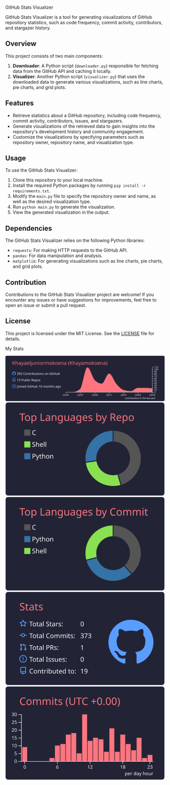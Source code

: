GitHub Stats Visualizer

GitHub Stats Visualizer is a tool for generating visualizations of GitHub repository statistics, such as code frequency, commit activity, contributors, and stargazer history.

## Overview

This project consists of two main components:

1. **Downloader**: A Python script (`downloader.py`) responsible for fetching data from the GitHub API and caching it locally.
2. **Visualizer**: Another Python script (`visualizer.py`) that uses the downloaded data to generate various visualizations, such as line charts, pie charts, and grid plots.

## Features

- Retrieve statistics about a GitHub repository, including code frequency, commit activity, contributors, issues, and stargazers.
- Generate visualizations of the retrieved data to gain insights into the repository's development history and community engagement.
- Customize the visualizations by specifying parameters such as repository owner, repository name, and visualization type.

## Usage

To use the GitHub Stats Visualizer:

1. Clone this repository to your local machine.
2. Install the required Python packages by running `pip install -r requirements.txt`.
3. Modify the `main.py` file to specify the repository owner and name, as well as the desired visualization type.
4. Run `python main.py` to generate the visualization.
5. View the generated visualization in the output.

## Dependencies

The GitHub Stats Visualizer relies on the following Python libraries:

- `requests`: For making HTTP requests to the GitHub API.
- `pandas`: For data manipulation and analysis.
- `matplotlib`: For generating visualizations such as line charts, pie charts, and grid plots.

## Contribution

Contributions to the GitHub Stats Visualizer project are welcome! If you encounter any issues or have suggestions for improvements, feel free to open an issue or submit a pull request.

## License

This project is licensed under the MIT License. See the [LICENSE](LICENSE) file for details.

My Stats

[![](https://raw.githubusercontent.com/Khayaeljuniormokoena/Github-Stats-Visualizer-project/master/profile-summary-card-output/moonlight/0-profile-details.svg)](https://github.com/vn7n24fzkq/github-profile-summary-cards)
[![](https://raw.githubusercontent.com/Khayaeljuniormokoena/Github-Stats-Visualizer-project/master/profile-summary-card-output/moonlight/1-repos-per-language.svg)](https://github.com/vn7n24fzkq/github-profile-summary-cards) [![](https://raw.githubusercontent.com/Khayaeljuniormokoena/Github-Stats-Visualizer-project/master/profile-summary-card-output/moonlight/2-most-commit-language.svg)](https://github.com/vn7n24fzkq/github-profile-summary-cards)
[![](https://raw.githubusercontent.com/Khayaeljuniormokoena/Github-Stats-Visualizer-project/master/profile-summary-card-output/moonlight/3-stats.svg)](https://github.com/vn7n24fzkq/github-profile-summary-cards) [![](https://raw.githubusercontent.com/Khayaeljuniormokoena/Github-Stats-Visualizer-project/master/profile-summary-card-output/moonlight/4-productive-time.svg)](https://github.com/vn7n24fzkq/github-profile-summary-cards)
